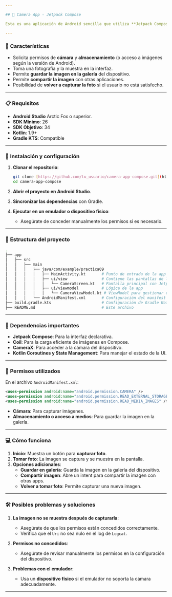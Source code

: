 ```yaml
---

## 📸 Camera App - Jetpack Compose

Esta es una aplicación de Android sencilla que utiliza **Jetpack Compose** y **Kotlin** para capturar, guardar y compartir imágenes desde la cámara del dispositivo. La app maneja permisos de cámara y almacenamiento y permite al usuario visualizar la imagen tomada en la interfaz, así como compartirla o guardarla en la galería.

---
```


### 🎯 **Características**

- Solicita permisos de **cámara** y **almacenamiento** (o acceso a imágenes según la versión de Android).
- Toma una fotografía y la muestra en la interfaz.
- Permite **guardar la imagen en la galería** del dispositivo.
- Permite **compartir la imagen** con otras aplicaciones.
- Posibilidad de **volver a capturar la foto** si el usuario no está satisfecho.

---

### 📋 **Requisitos**

- **Android Studio** Arctic Fox o superior.
- **SDK Mínimo**: 26
- **SDK Objetivo**: 34
- **Kotlin**: 1.9+
- **Gradle KTS**: Compatible

---

### 🚀 **Instalación y configuración**

1. **Clonar el repositorio**:

   ```bash
   git clone [https://github.com/tu_usuario/camera-app-compose.git](https://github.com/ZoylaCerda/practica09.git)
   cd camera-app-compose
   ```

2. **Abrir el proyecto en Android Studio**.

3. **Sincronizar las dependencias** con Gradle.

4. **Ejecutar en un emulador o dispositivo físico**:
   - Asegúrate de conceder manualmente los permisos si es necesario.

---

### 📂 **Estructura del proyecto**

```bash
.
├── app
│   ├── src
│   │   ├── main
│   │   │   ├── java/com/example/practica09
│   │   │   │   ├── MainActivity.kt       # Punto de entrada de la app
│   │   │   │   ├── ui/view               # Contiene las pantallas de la UI
│   │   │   │   │   └── CameraScreen.kt   # Pantalla principal con Jetpack Compose
│   │   │   │   ├── ui/viewmodel          # Lógica de la app
│   │   │   │   │   └── CameraViewModel.kt # ViewModel para gestionar el estado
│   │   │   └── AndroidManifest.xml       # Configuración del manifest y permisos
├── build.gradle.kts                      # Configuración de Gradle Kotlin Script
├── README.md                             # Este archivo
```

---

### 🔧 **Dependencias importantes**

- **Jetpack Compose**: Para la interfaz declarativa.
- **Coil**: Para la carga eficiente de imágenes en Compose.
- **CameraX**: Para acceder a la cámara del dispositivo.
- **Kotlin Coroutines y State Management**: Para manejar el estado de la UI.

---

### 📱 **Permisos utilizados**

En el archivo `AndroidManifest.xml`:

```xml
<uses-permission android:name="android.permission.CAMERA" />
<uses-permission android:name="android.permission.READ_EXTERNAL_STORAGE" />
<uses-permission android:name="android.permission.READ_MEDIA_IMAGES" />
```

- **Cámara**: Para capturar imágenes.
- **Almacenamiento o acceso a medios**: Para guardar la imagen en la galería.

---

### 💻 **Cómo funciona**

1. **Inicio**: Muestra un botón para **capturar foto**.
2. **Tomar foto**: La imagen se captura y se muestra en la pantalla.
3. **Opciones adicionales**:
   - **Guardar en galería**: Guarda la imagen en la galería del dispositivo.
   - **Compartir imagen**: Abre un intent para compartir la imagen con otras apps.
   - **Volver a tomar foto**: Permite capturar una nueva imagen.

---

### 🛠️ **Posibles problemas y soluciones**

1. **La imagen no se muestra después de capturarla**:
   - Asegúrate de que los permisos están concedidos correctamente.
   - Verifica que el `Uri` no sea nulo en el log de `Logcat`.

2. **Permisos no concedidos**:
   - Asegúrate de revisar manualmente los permisos en la configuración del dispositivo.

3. **Problemas con el emulador**:
   - Usa un **dispositivo físico** si el emulador no soporta la cámara adecuadamente.

---
